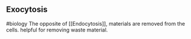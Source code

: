 ## Exocytosis
#biology 
The opposite of [[Endocytosis]], materials are removed from the cells.
helpful for removing waste material.
